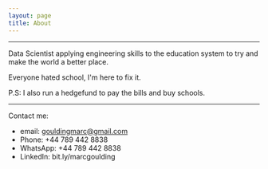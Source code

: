 ```yaml
---
layout: page
title: About
---
```


---
Data Scientist applying engineering skills to the education system to try and make the world a better place.

Everyone hated school, I'm here to fix it.

P.S: I also run a hedgefund to pay the bills and buy schools.

---

Contact me:

- email: gouldingmarc@gmail.com
- Phone: +44 789 442 8838
- WhatsApp: +44 789 442 8838
- LinkedIn: bit.ly/marcgoulding
